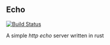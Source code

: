 Echo
---

[![Build Status](https://fallenwood.visualstudio.com/Public%20Projects/_apis/build/status%2Ffallenwood.echo?branchName=master)](https://fallenwood.visualstudio.com/Public%20Projects/_build/latest?definitionId=18&branchName=master)

A simple *http echo* server written in rust
